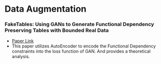 # Data Augmentation

### FakeTables: Using GANs to Generate Functional Dependency Preserving Tables with Bounded Real Data
* [Paper Link](https://www.ijcai.org/Proceedings/2019/287)
* This paper utilizes AutoEncoder to encode the Functional Dependency constraints into the loss function of GAN. And provides a theoretical analysis.
